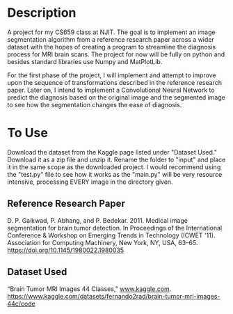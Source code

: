 # Description
A project for my CS659 class at NJIT. The goal is to implement an image segmentation algorithm from a reference research paper across a wider dataset with the hopes of creating a program to streamline the diagnosis process for MRI brain scans. The project for now will be fully on python and besides standard libraries use Numpy and MatPlotLib.

For the first phase of the project, I will implement and attempt to improve upon the sequence of transformations described in the reference research paper. Later on, I intend to implement a Convolutional Neural Network to predict the diagnosis based on the original image and the segmented image to see how the segmentation changes the ease of diagnosis. 

# To Use
Download the dataset from the Kaggle page listed under "Dataset Used." Download it as a zip file and unzip it. Rename the folder to "input" and place it in the same scope as the downloaded project. I would recommend using the "test.py" file to see how it works as the "main.py" will be very resource intensive, processing EVERY image in the directory given. 

## Reference Research Paper 
D. P. Gaikwad, P. Abhang, and P. Bedekar. 2011. Medical image segmentation for brain tumor detection. In Proceedings of the International Conference & Workshop on Emerging Trends in Technology (ICWET '11). Association for Computing Machinery, New York, NY, USA, 63–65. https://doi.org/10.1145/1980022.1980035 

## Dataset Used
“Brain Tumor MRI Images 44 Classes,” www.kaggle.com. https://www.kaggle.com/datasets/fernando2rad/brain-tumor-mri-images-44c/code
‌
